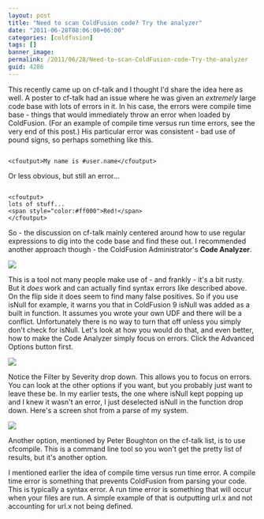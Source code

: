 ```yaml
---
layout: post
title: "Need to scan ColdFusion code? Try the analyzer"
date: "2011-06-28T08:06:00+06:00"
categories: [coldfusion]
tags: []
banner_image: 
permalink: /2011/06/28/Need-to-scan-ColdFusion-code-Try-the-analyzer
guid: 4286
---
```


This recently came up on cf-talk and I thought I'd share the idea here as well. A poster to cf-talk had an issue where he was given an <i>extremely</i> large code base with lots of errors in it. In his case, the errors were compile time base - things that would immediately throw an error when loaded by ColdFusion. (For an example of compile time versus run time errors, see the very end of this post.) His particular error was consistent - bad use of pound signs, so perhaps something like this.
<!--more-->
<p/>

<code>
&lt;cfoutput&gt;My name is #user.name&lt;/cfoutput&gt;
</code>

<p/>

Or less obvious, but still an error...

<p/>

<code>
&lt;cfoutput&gt;
lots of stuff...
&lt;span style="color:#ff000"&gt;Red!&lt;/span&gt;
&lt;/cfoutput&gt;
</code>

<p/>

So - the discussion on cf-talk mainly centered around how to use regular expressions to dig into the code base and find these out. I recommended another approach though - the ColdFusion Administrator's <b>Code Analyzer</b>.

<p/>

<img src="https://static.raymondcamden.com/images/ScreenClip130.png" />

<p/>

This is a tool not many people make use of - and frankly - it's a bit rusty. But it <i>does</i> work and can actually find syntax errors like described above. On the flip side it does seem to find many false positives. So if you use isNull for example, it warns you that in ColdFusion 9 isNull was added as a built in function. It assumes you wrote your own UDF and there will be a conflict. Unfortunately there is no way to turn that off unless you simply don't check for isNull. Let's look at how you would do that, and even better, how to make the Code Analyzer simply focus on errors. Click the Advanced Options button first.

<p/>

<img src="https://static.raymondcamden.com/images/cfjedi/ScreenClip131.png" />

<p/>

Notice the Filter by Severity drop down. This allows you to focus on errors. You can look at the other options if you want, but you probably just want to leave these be. In  my earlier tests, the one where isNull kept popping up and I knew it wasn't an error, I just deselected isNull in the function drop down. Here's a screen shot from a parse of my system.

<p/>

<img src="https://static.raymondcamden.com/images/cfjedi/ScreenClip132.png" />

<p/>

Another option, mentioned by Peter Boughton on the cf-talk list, is to use cfcompile. This is a command line tool so you won't get the pretty list of results, but it's another option. 

<p/>

I mentioned earlier the idea of compile time versus run time error. A compile time error is something that prevents ColdFusion from parsing your code. This is typically a syntax error. A run time error is something that will occur when your files are run. A simple example of that is outputting url.x and not accounting for url.x not being defined.